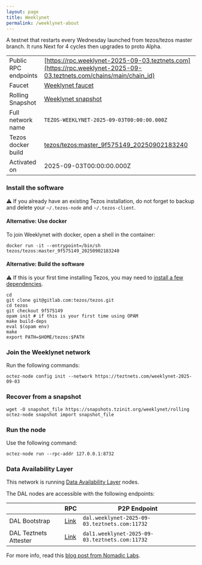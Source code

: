 ```yaml
---
layout: page
title: Weeklynet
permalink: /weeklynet-about
---
```


A testnet that restarts every Wednesday launched from tezos/tezos master branch. It runs Next for 4 cycles then upgrades to proto Alpha.

| | |
|-------|---------------------|
| Public RPC endpoints | [https://rpc.weeklynet-2025-09-03.teztnets.com](https://rpc.weeklynet-2025-09-03.teztnets.com/chains/main/chain_id)<br/> |
| Faucet | [Weeklynet faucet](https://faucet.weeklynet-2025-09-03.teztnets.com) |
| Rolling Snapshot | [Weeklynet snapshot](https://snapshots.tzinit.org/weeklynet/rolling) |
| Full network name | `TEZOS-WEEKLYNET-2025-09-03T00:00:00.000Z` |
| Tezos docker build | [tezos/tezos:master_9f575149_20250902183240](https://hub.docker.com/r/tezos/tezos/tags?page=1&ordering=last_updated&name=master_9f575149_20250902183240) |
| Activated on | 2025-09-03T00:00:00.000Z |





### Install the software

⚠️  If you already have an existing Tezos installation, do not forget to backup and delete your `~/.tezos-node` and `~/.tezos-client`.



#### Alternative: Use docker

To join Weeklynet with docker, open a shell in the container:

```
docker run -it --entrypoint=/bin/sh tezos/tezos:master_9f575149_20250902183240
```


#### Alternative: Build the software

⚠️  If this is your first time installing Tezos, you may need to [install a few dependencies](https://tezos.gitlab.io/introduction/howtoget.html#setting-up-the-development-environment-from-scratch).

```
cd
git clone git@gitlab.com:tezos/tezos.git
cd tezos
git checkout 9f575149
opam init # if this is your first time using OPAM
make build-deps
eval $(opam env)
make
export PATH=$HOME/tezos:$PATH
```

### Join the Weeklynet network

Run the following commands:

```
octez-node config init --network https://teztnets.com/weeklynet-2025-09-03

```


### Recover from a snapshot

```
wget -O snapshot_file https://snapshots.tzinit.org/weeklynet/rolling
octez-node snapshot import snapshot_file
```


### Run the node

Use the following command:

```
octez-node run --rpc-addr 127.0.0.1:8732
```




### Data Availability Layer

This network is running [Data Availability Layer](https://tezos.gitlab.io/shell/dal.html) nodes.


The DAL nodes are accessible with the following endpoints:

| | RPC | P2P Endpoint |
|------------|---------|--------------|
| DAL Bootstrap | [Link](https://dal-bootstrap-rpc.weeklynet-2025-09-03.teztnets.com/p2p/gossipsub/scores) | `dal.weeklynet-2025-09-03.teztnets.com:11732` |
| DAL Teztnets Attester | [Link](https://dal-attester-rpc.weeklynet-2025-09-03.teztnets.com/p2p/gossipsub/scores) | `dal1.weeklynet-2025-09-03.teztnets.com:11732` |


For more info, read this [blog post from Nomadic Labs](https://research-development.nomadic-labs.com/data-availability-layer-tezos.html).



